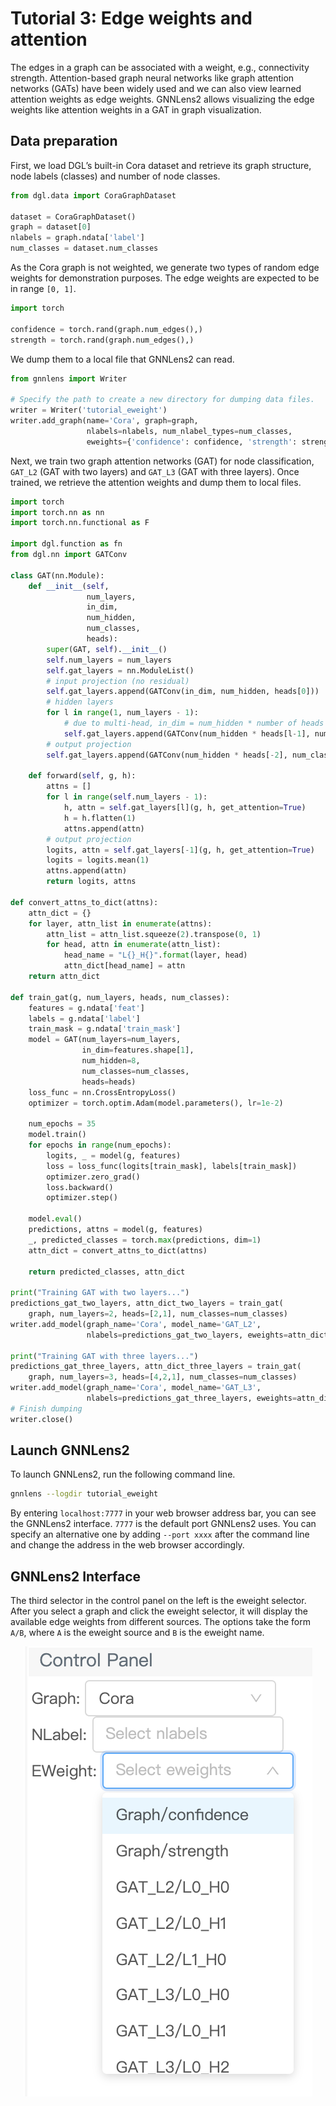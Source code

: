 # Tutorial 3: Edge weights and attention

The edges in a graph can be associated with a weight, e.g., connectivity strength. Attention-based graph neural networks like graph attention networks (GATs) have been widely used and we can also view learned attention weights as edge weights. GNNLens2 allows visualizing the edge weights like attention weights in a GAT in graph visualization.

## Data preparation

First, we load DGL’s built-in Cora dataset and retrieve its graph structure, node labels (classes) and number of node classes.

```python
from dgl.data import CoraGraphDataset

dataset = CoraGraphDataset()
graph = dataset[0]
nlabels = graph.ndata['label']
num_classes = dataset.num_classes
```

As the Cora graph is not weighted, we generate two types of random edge weights for demonstration purposes. The edge weights are expected to be in range `[0, 1]`.

```python
import torch

confidence = torch.rand(graph.num_edges(),)
strength = torch.rand(graph.num_edges(),)
```

We dump them to a local file that GNNLens2 can read.

```python
from gnnlens import Writer

# Specify the path to create a new directory for dumping data files.
writer = Writer('tutorial_eweight')
writer.add_graph(name='Cora', graph=graph, 
                 nlabels=nlabels, num_nlabel_types=num_classes,
                 eweights={'confidence': confidence, 'strength': strength})
```

Next, we train two graph attention networks (GAT) for node classification, `GAT_L2` (GAT with two layers) and `GAT_L3` (GAT with three layers). Once trained, we retrieve the attention weights and dump them to local files.

```python
import torch
import torch.nn as nn
import torch.nn.functional as F

import dgl.function as fn
from dgl.nn import GATConv

class GAT(nn.Module):
    def __init__(self,
                 num_layers,
                 in_dim,
                 num_hidden,
                 num_classes,
                 heads):
        super(GAT, self).__init__()
        self.num_layers = num_layers
        self.gat_layers = nn.ModuleList()
        # input projection (no residual)
        self.gat_layers.append(GATConv(in_dim, num_hidden, heads[0]))
        # hidden layers
        for l in range(1, num_layers - 1):
            # due to multi-head, in_dim = num_hidden * number of heads in the previous layer
            self.gat_layers.append(GATConv(num_hidden * heads[l-1], num_hidden, heads[l]))
        # output projection
        self.gat_layers.append(GATConv(num_hidden * heads[-2], num_classes, heads[-1]))

    def forward(self, g, h):
        attns = []
        for l in range(self.num_layers - 1):
            h, attn = self.gat_layers[l](g, h, get_attention=True)
            h = h.flatten(1)
            attns.append(attn)
        # output projection
        logits, attn = self.gat_layers[-1](g, h, get_attention=True)
        logits = logits.mean(1)
        attns.append(attn)
        return logits, attns

def convert_attns_to_dict(attns):
    attn_dict = {}
    for layer, attn_list in enumerate(attns):
        attn_list = attn_list.squeeze(2).transpose(0, 1)
        for head, attn in enumerate(attn_list):
            head_name = "L{}_H{}".format(layer, head)
            attn_dict[head_name] = attn
    return attn_dict

def train_gat(g, num_layers, heads, num_classes):
    features = g.ndata['feat']
    labels = g.ndata['label']
    train_mask = g.ndata['train_mask']
    model = GAT(num_layers=num_layers,
                in_dim=features.shape[1],
                num_hidden=8,
                num_classes=num_classes,
                heads=heads)
    loss_func = nn.CrossEntropyLoss()
    optimizer = torch.optim.Adam(model.parameters(), lr=1e-2)
    
    num_epochs = 35
    model.train()
    for epochs in range(num_epochs):
        logits, _ = model(g, features)
        loss = loss_func(logits[train_mask], labels[train_mask])
        optimizer.zero_grad()
        loss.backward()
        optimizer.step()
    
    model.eval()
    predictions, attns = model(g, features)
    _, predicted_classes = torch.max(predictions, dim=1)
    attn_dict = convert_attns_to_dict(attns)

    return predicted_classes, attn_dict

print("Training GAT with two layers...")
predictions_gat_two_layers, attn_dict_two_layers = train_gat(
    graph, num_layers=2, heads=[2,1], num_classes=num_classes)
writer.add_model(graph_name='Cora', model_name='GAT_L2', 
                 nlabels=predictions_gat_two_layers, eweights=attn_dict_two_layers)

print("Training GAT with three layers...")
predictions_gat_three_layers, attn_dict_three_layers = train_gat(
    graph, num_layers=3, heads=[4,2,1], num_classes=num_classes)
writer.add_model(graph_name='Cora', model_name='GAT_L3', 
                 nlabels=predictions_gat_three_layers, eweights=attn_dict_three_layers)
# Finish dumping
writer.close()
```

## Launch GNNLens2

To launch GNNLens2, run the following command line.

```bash
gnnlens --logdir tutorial_eweight
```

By entering `localhost:7777` in your web browser address bar, you can see the GNNLens2 interface. `7777` is the default port GNNLens2 uses. You can specify an alternative one by adding `--port xxxx` after the command line and change the address in the web browser accordingly.

## GNNLens2 Interface

The third selector in the control panel on the left is the eweight selector. After you select a graph and click the eweight selector, it will display the available edge weights from different sources. The options take the form `A/B`, where `A` is the eweight source and `B` is the eweight name.

<p align="center">
  <img src="../figures/tutorial_3/eweight_options.png" />
</p>
